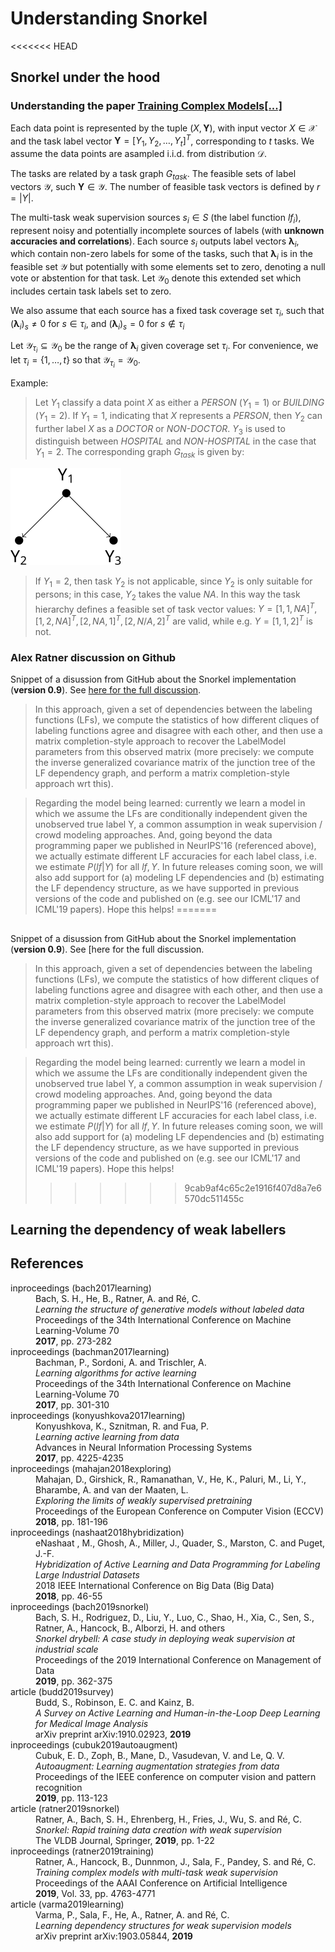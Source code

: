 # Understanding Snorkel

<<<<<<< HEAD
## Snorkel under the hood

### Understanding the paper [Training Complex Models[...]](ratner2019training)

Each data point is represented by the tuple $(X, \mathbf{Y})$, with input vector $X\in \mathcal{X}$ and the task label vector $\mathbf{Y}=[Y_1, Y_2, \ldots, Y_t]^T$, corresponding to $t$ tasks. We assume the data points are asampled i.i.d. from distribution $\mathcal{D}$.

The tasks are related by a task graph $G_\mathit{task}$. The feasible sets of label vectors $\mathcal{Y}$, such $\mathbf{Y}\in\mathcal{Y}$. The number of feasible task vectors is defined by $r = |Y|$.

The multi-task weak supervision sources $s_i \in S$ (the label function $\mathit{lf}_i$), represent noisy and potentially incomplete sources of labels (with **unknown accuracies and correlations**). Each source $s_i$ outputs label vectors $\mathbf{\lambda}_i$, which contain non-zero labels for some of the tasks, such that $\mathbf{\lambda}_i$ is in the feasible set $\mathcal{Y}$ but potentially with some elements set to zero, denoting a null vote or abstention for that task. Let $\mathcal{Y_0}$ denote this extended set which includes certain task labels set to zero.

We also assume that each source has a fixed task coverage set $\tau_i$, such that $(\mathbf{\lambda}_i)_s\neq 0$ for $s\in\tau_i$, and $(\mathbf{\lambda}_i)_s=0$ for $s\notin\tau_i$

Let $\mathcal{Y}_{\tau_i}\subseteq\mathcal{Y_0}$  be the range of $\mathbf{\lambda}_i$ given coverage set $\tau_i$. For convenience, we let $\tau_i=\{1,\ldots,t\}$ so that $\mathcal{Y}_{\tau_i}=\mathcal{Y_0}$.

Example:

> Let $Y_1$ classify a data point $X$ as either a *PERSON* ($Y_1 = 1$) or *BUILDING* ($Y_1 = 2$). If $Y_1 = 1$, indicating that $X$ represents a *PERSON*, then $Y_2$ can further label $X$ as a *DOCTOR* or *NON-DOCTOR*. $Y_3$ is used to distinguish between *HOSPITAL* and *NON-HOSPITAL* in the case that $Y_1=2$. The corresponding graph $G_\mathit{task}$ is given by:

![](img/example_snorkel.svg)

> If $Y_1=2$, then task $Y_2$ is not applicable, since $Y_2$ is only suitable for persons; in this case, $Y_2$ takes the value *NA*. In this way the task hierarchy defines a feasible set of task vector values: $Y = [1, 1, \mathit{NA}]^T, [1, 2, \mathit{NA}]^T, [2, \mathit{NA}, 1]^T , [2, N/A, 2]^T$ are valid, while e.g. $Y = [1, 1, 2]^T$ is not.

### Alex Ratner discussion on Github

Snippet of a disussion from GitHub about the Snorkel implementation (**version 0.9**). See [here for the full discussion](https://github.com/snorkel-team/snorkel/issues/1462).

> In this approach, given a set of dependencies between the labeling functions (LFs), we compute the statistics of how different cliques of labeling functions agree and disagree with each other, and then use a matrix completion-style approach to recover the LabelModel parameters from this observed matrix (more precisely: we compute the inverse generalized covariance matrix of the junction tree of the LF dependency graph, and perform a matrix completion-style approach wrt this).

> Regarding the model being learned: currently we learn a model in which we assume the LFs are conditionally independent given the unobserved true label Y, a common assumption in weak supervision / crowd modeling approaches. And, going beyond the data programming paper we published in NeurIPS'16 (referenced above), we actually estimate different LF accuracies for each label class, i.e. we estimate $P(\mathit{lf} | Y)$ for all $\mathit{lf}, Y$. In future releases coming soon, we will also add support for (a) modeling LF dependencies and (b) estimating the LF dependency structure, as we have supported in previous versions of the code and published on (e.g. see our ICML'17 and ICML'19 papers). Hope this helps!
=======
##

Snippet of a disussion from GitHub about the Snorkel implementation (**version 0.9**). See [here for the full discussion.

> In this approach, given a set of dependencies between the labeling functions (LFs), we compute the statistics of how different cliques of labeling functions agree and disagree with each other, and then use a matrix completion-style approach to recover the LabelModel parameters from this observed matrix (more precisely: we compute the inverse generalized covariance matrix of the junction tree of the LF dependency graph, and perform a matrix completion-style approach wrt this).

> Regarding the model being learned: currently we learn a model in which we assume the LFs are conditionally independent given the unobserved true label Y, a common assumption in weak supervision / crowd modeling approaches. And, going beyond the data programming paper we published in NeurIPS'16 (referenced above), we actually estimate different LF accuracies for each label class, i.e. we estimate $P(lf | Y)$ for all $lf, Y$. In future releases coming soon, we will also add support for (a) modeling LF dependencies and (b) estimating the LF dependency structure, as we have supported in previous versions of the code and published on (e.g. see our ICML'17 and ICML'19 papers). Hope this helps!
>>>>>>> 9cab9af4c65c2e1916f407d8a7e6570dc511455c

## Learning the dependency of weak labellers




## References

<dt>inproceedings <a name="bach2017learning">(bach2017learning)</a></dt>
<dd>Bach, S. H., He, B., Ratner, A. and R&eacute;, C.</dd>
<dd><i>Learning the structure of generative models without labeled data</i></dd>
<dd>Proceedings of the 34th International Conference on Machine Learning-Volume 70</dd>
<dd><b>2017</b>, pp. 273-282</dd>

<dt>inproceedings <a name="bachman2017learning">(bachman2017learning)</a></dt>
<dd>Bachman, P., Sordoni, A. and Trischler, A.</dd>
<dd><i>Learning algorithms for active learning</i></dd>
<dd>Proceedings of the 34th International Conference on Machine Learning-Volume 70</dd>
<dd><b>2017</b>, pp. 301-310</dd>

<dt>inproceedings <a name="konyushkova2017learning">(konyushkova2017learning)</a></dt>
<dd>Konyushkova, K., Sznitman, R. and Fua, P.</dd>
<dd><i>Learning active learning from data</i></dd>
<dd>Advances in Neural Information Processing Systems</dd>
<dd><b>2017</b>, pp. 4225-4235</dd>

<dt>inproceedings <a name="mahajan2018exploring">(mahajan2018exploring)</a></dt>
<dd>Mahajan, D., Girshick, R., Ramanathan, V., He, K., Paluri, M., Li, Y., Bharambe, A. and van der Maaten, L.</dd>
<dd><i>Exploring the limits of weakly supervised pretraining</i></dd>
<dd>Proceedings of the European Conference on Computer Vision (ECCV)</dd>
<dd><b>2018</b>, pp. 181-196</dd>

<dt>inproceedings <a name="nashaat2018hybridization">(nashaat2018hybridization)</a></dt>
<dd>eNashaat , M., Ghosh, A., Miller, J., Quader, S., Marston, C. and Puget, J.-F.</dd>
<dd><i>Hybridization of Active Learning and Data Programming for Labeling Large Industrial Datasets</i></dd>
<dd>2018 IEEE International Conference on Big Data (Big Data)</dd>
<dd><b>2018</b>, pp. 46-55</dd>

<dt>inproceedings <a name="bach2019snorkel">(bach2019snorkel)</a></dt>
<dd>Bach, S. H., Rodriguez, D., Liu, Y., Luo, C., Shao, H., Xia, C., Sen, S., Ratner, A., Hancock, B., Alborzi, H. and others</dd>
<dd><i>Snorkel drybell: A case study in deploying weak supervision at industrial scale</i></dd>
<dd>Proceedings of the 2019 International Conference on Management of Data</dd>
<dd><b>2019</b>, pp. 362-375</dd>

<dt>article <a name="budd2019survey">(budd2019survey)</a></dt>
<dd>Budd, S., Robinson, E. C. and Kainz, B.</dd>
<dd><i>A Survey on Active Learning and Human-in-the-Loop Deep Learning for Medical Image Analysis</i></dd>
<dd>arXiv preprint arXiv:1910.02923, <b>2019</b></dd>

<dt>inproceedings <a name="cubuk2019autoaugment">(cubuk2019autoaugment)</a></dt>
<dd>Cubuk, E. D., Zoph, B., Mane, D., Vasudevan, V. and Le, Q. V.</dd>
<dd><i>Autoaugment: Learning augmentation strategies from data</i></dd>
<dd>Proceedings of the IEEE conference on computer vision and pattern recognition</dd>
<dd><b>2019</b>, pp. 113-123</dd>

<dt>article <a name="ratner2019snorkel">(ratner2019snorkel)</a></dt>
<dd>Ratner, A., Bach, S. H., Ehrenberg, H., Fries, J., Wu, S. and R&eacute;, C.</dd>
<dd><i>Snorkel: Rapid training data creation with weak supervision</i></dd>
<dd>The VLDB Journal, Springer, <b>2019</b>, pp. 1-22</dd>

<dt>inproceedings <a name="ratner2019training">(ratner2019training)</a></dt>
<dd>Ratner, A., Hancock, B., Dunnmon, J., Sala, F., Pandey, S. and R&eacute;, C.</dd>
<dd><i>Training complex models with multi-task weak supervision</i></dd>
<dd>Proceedings of the AAAI Conference on Artificial Intelligence</dd>
<dd><b>2019</b>, Vol. 33, pp. 4763-4771</dd>

<dt>article <a name="varma2019learning">(varma2019learning)</a></dt>
<dd>Varma, P., Sala, F., He, A., Ratner, A. and R&eacute;, C.</dd>
<dd><i>Learning dependency structures for weak supervision models</i></dd>
<dd>arXiv preprint arXiv:1903.05844, <b>2019</b></dd>